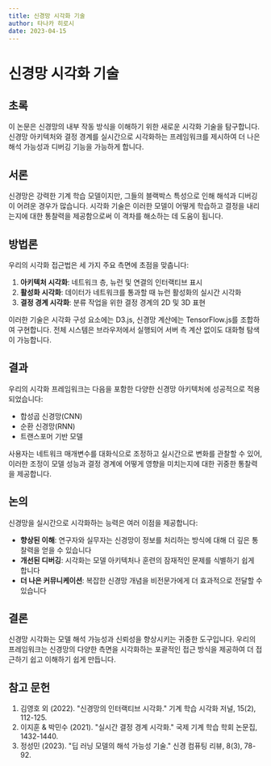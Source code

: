 ```yaml
---
title: 신경망 시각화 기술
author: 타나카 히로시
date: 2023-04-15
---
```


# 신경망 시각화 기술

## 초록

이 논문은 신경망의 내부 작동 방식을 이해하기 위한 새로운 시각화 기술을 탐구합니다. 신경망 아키텍처와 결정 경계를 실시간으로 시각화하는 프레임워크를 제시하여 더 나은 해석 가능성과 디버깅 기능을 가능하게 합니다.

## 서론

신경망은 강력한 기계 학습 모델이지만, 그들의 블랙박스 특성으로 인해 해석과 디버깅이 어려운 경우가 많습니다. 시각화 기술은 이러한 모델이 어떻게 학습하고 결정을 내리는지에 대한 통찰력을 제공함으로써 이 격차를 해소하는 데 도움이 됩니다.

## 방법론

우리의 시각화 접근법은 세 가지 주요 측면에 초점을 맞춥니다:

1. **아키텍처 시각화**: 네트워크 층, 뉴런 및 연결의 인터랙티브 표시
2. **활성화 시각화**: 데이터가 네트워크를 통과할 때 뉴런 활성화의 실시간 시각화
3. **결정 경계 시각화**: 분류 작업을 위한 결정 경계의 2D 및 3D 표현

이러한 기술은 시각화 구성 요소에는 D3.js, 신경망 계산에는 TensorFlow.js를 조합하여 구현합니다. 전체 시스템은 브라우저에서 실행되어 서버 측 계산 없이도 대화형 탐색이 가능합니다.

## 결과

우리의 시각화 프레임워크는 다음을 포함한 다양한 신경망 아키텍처에 성공적으로 적용되었습니다:

- 합성곱 신경망(CNN)
- 순환 신경망(RNN)
- 트랜스포머 기반 모델

사용자는 네트워크 매개변수를 대화식으로 조정하고 실시간으로 변화를 관찰할 수 있어, 이러한 조정이 모델 성능과 결정 경계에 어떻게 영향을 미치는지에 대한 귀중한 통찰력을 제공합니다.

## 논의

신경망을 실시간으로 시각화하는 능력은 여러 이점을 제공합니다:

- **향상된 이해**: 연구자와 실무자는 신경망이 정보를 처리하는 방식에 대해 더 깊은 통찰력을 얻을 수 있습니다
- **개선된 디버깅**: 시각화는 모델 아키텍처나 훈련의 잠재적인 문제를 식별하기 쉽게 합니다
- **더 나은 커뮤니케이션**: 복잡한 신경망 개념을 비전문가에게 더 효과적으로 전달할 수 있습니다

## 결론

신경망 시각화는 모델 해석 가능성과 신뢰성을 향상시키는 귀중한 도구입니다. 우리의 프레임워크는 신경망의 다양한 측면을 시각화하는 포괄적인 접근 방식을 제공하여 더 접근하기 쉽고 이해하기 쉽게 만듭니다.

## 참고 문헌

1. 김영호 외 (2022). "신경망의 인터랙티브 시각화." 기계 학습 시각화 저널, 15(2), 112-125.
2. 이지훈 & 박민수 (2021). "실시간 결정 경계 시각화." 국제 기계 학습 학회 논문집, 1432-1440.
3. 정성민 (2023). "딥 러닝 모델의 해석 가능성 기술." 신경 컴퓨팅 리뷰, 8(3), 78-92.